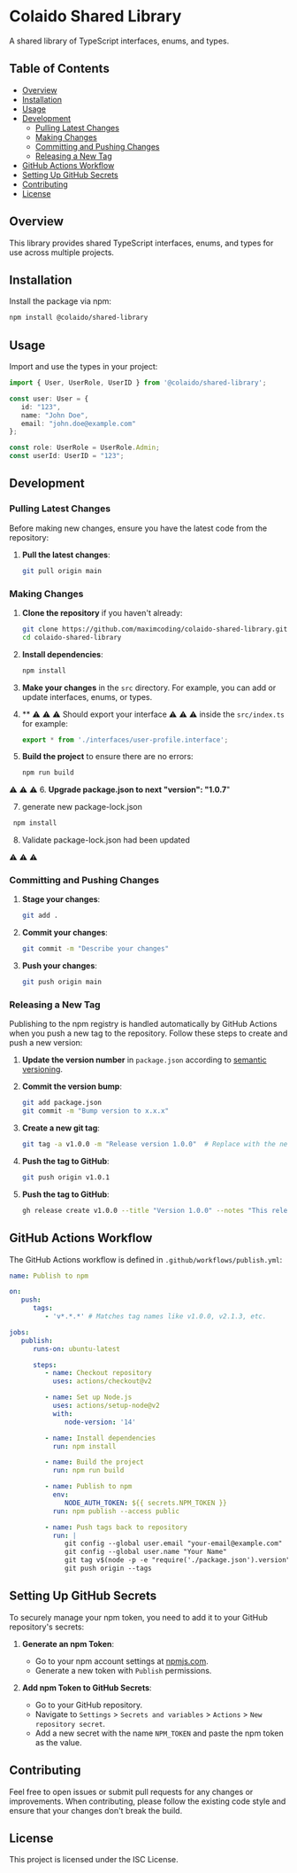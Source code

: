 
# Colaido Shared Library

A shared library of TypeScript interfaces, enums, and types.

## Table of Contents

- [Overview](#overview)
- [Installation](#installation)
- [Usage](#usage)
- [Development](#development)
    - [Pulling Latest Changes](#pulling-latest-changes)
    - [Making Changes](#making-changes)
    - [Committing and Pushing Changes](#committing-and-pushing-changes)
    - [Releasing a New Tag](#releasing-a-new-tag)
- [GitHub Actions Workflow](#github-actions-workflow)
- [Setting Up GitHub Secrets](#setting-up-github-secrets)
- [Contributing](#contributing)
- [License](#license)

## Overview

This library provides shared TypeScript interfaces, enums, and types for use across multiple projects.

## Installation

Install the package via npm:

```bash
npm install @colaido/shared-library
```

## Usage

Import and use the types in your project:

```typescript
import { User, UserRole, UserID } from '@colaido/shared-library';

const user: User = {
   id: "123",
   name: "John Doe",
   email: "john.doe@example.com"
};

const role: UserRole = UserRole.Admin;
const userId: UserID = "123";
```

## Development

### Pulling Latest Changes

Before making new changes, ensure you have the latest code from the repository:

1. **Pull the latest changes**:

   ```bash
   git pull origin main
   ```

### Making Changes

1. **Clone the repository** if you haven't already:

   ```bash
   git clone https://github.com/maximcoding/colaido-shared-library.git
   cd colaido-shared-library
   ```

2. **Install dependencies**:

   ```bash
   npm install
   ```

3. **Make your changes** in the `src` directory. For example, you can add or update interfaces, enums, or types.

4. ** ⚠️ ⚠️ ⚠️ Should export your interface ⚠️ ⚠️ ⚠️ inside the `src/index.ts` for example:

   ```typescript
   export * from './interfaces/user-profile.interface';
   ```

5. **Build the project** to ensure there are no errors:

   ```bash
   npm run build
   ```
⚠️ ⚠️ ⚠️
6. **Upgrade package.json  to next "version": "1.0.7**"

7. generate new package-lock.json
  ```bash
   npm install
   ```
8. Validate package-lock.json had been updated

⚠️ ⚠️ ⚠️
 

### Committing and Pushing Changes

1. **Stage your changes**:

   ```bash
   git add .
   ```

2. **Commit your changes**:

   ```bash
   git commit -m "Describe your changes"
   ```

3. **Push your changes**:

   ```bash
   git push origin main
   ```

### Releasing a New Tag

Publishing to the npm registry is handled automatically by GitHub Actions when you push a new tag to the repository. Follow these steps to create and push a new version:

1. **Update the version number** in `package.json` according to [semantic versioning](https://semver.org/).

2. **Commit the version bump**:

   ```bash
   git add package.json
   git commit -m "Bump version to x.x.x"
   ```

3. **Create a new git tag**:

   ```bash
   git tag -a v1.0.0 -m "Release version 1.0.0"  # Replace with the new version
   ```
4. **Push the tag to GitHub**:

   ```bash
   git push origin v1.0.1
   ```

5. **Push the tag to GitHub**:

   ```bash
   gh release create v1.0.0 --title "Version 1.0.0" --notes "This release includes the following changes..."
   ```

## GitHub Actions Workflow

The GitHub Actions workflow is defined in `.github/workflows/publish.yml`:

```yaml
name: Publish to npm

on:
   push:
      tags:
         - 'v*.*.*' # Matches tag names like v1.0.0, v2.1.3, etc.

jobs:
   publish:
      runs-on: ubuntu-latest

      steps:
         - name: Checkout repository
           uses: actions/checkout@v2

         - name: Set up Node.js
           uses: actions/setup-node@v2
           with:
              node-version: '14'

         - name: Install dependencies
           run: npm install

         - name: Build the project
           run: npm run build

         - name: Publish to npm
           env:
              NODE_AUTH_TOKEN: ${{ secrets.NPM_TOKEN }}
           run: npm publish --access public

         - name: Push tags back to repository
           run: |
              git config --global user.email "your-email@example.com"
              git config --global user.name "Your Name"
              git tag v$(node -p -e "require('./package.json').version")
              git push origin --tags
```

## Setting Up GitHub Secrets

To securely manage your npm token, you need to add it to your GitHub repository's secrets:

1. **Generate an npm Token**:
    - Go to your npm account settings at [npmjs.com](https://www.npmjs.com/settings).
    - Generate a new token with `Publish` permissions.

2. **Add npm Token to GitHub Secrets**:
    - Go to your GitHub repository.
    - Navigate to `Settings` > `Secrets and variables` > `Actions` > `New repository secret`.
    - Add a new secret with the name `NPM_TOKEN` and paste the npm token as the value.

## Contributing

Feel free to open issues or submit pull requests for any changes or improvements. When contributing, please follow the existing code style and ensure that your changes don't break the build.

## License

This project is licensed under the ISC License.
